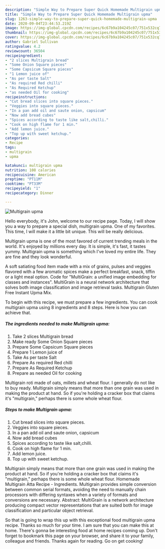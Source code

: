 ```yaml
---
description: "Simple Way to Prepare Super Quick Homemade Multigrain upma"
title: "Simple Way to Prepare Super Quick Homemade Multigrain upma"
slug: 1263-simple-way-to-prepare-super-quick-homemade-multigrain-upma
date: 2020-09-04T23:44:53.219Z
image: https://img-global.cpcdn.com/recipes/6c67b9a104245c07/751x532cq70/multigrain-upma-recipe-main-photo.jpg
thumbnail: https://img-global.cpcdn.com/recipes/6c67b9a104245c07/751x532cq70/multigrain-upma-recipe-main-photo.jpg
cover: https://img-global.cpcdn.com/recipes/6c67b9a104245c07/751x532cq70/multigrain-upma-recipe-main-photo.jpg
author: Gabriel Sullivan
ratingvalue: 4.2
reviewcount: 36504
recipeingredient:
- "2 slices Multigrain bread"
- "Some Onion Square pieces"
- "Some Capsicum Square pieces"
- "1 Lemon juice of"
- "As per taste Salt"
- "As required Red chilli"
- "As Required Ketchup"
- "as needed Oil for cooking"
recipeinstructions:
- "Cut bread slices into square pieces."
- "Veggies into square pieces."
- "In a pan add oil and saute onion, capsicum"
- "Now add bread cubes"
- "Spices according to taste like salt,chilli."
- "Cook on high flame for 1 min."
- "Add lemon juice."
- "Top up with sweet ketchup."
categories:
- Recipe
tags:
- multigrain
- upma

katakunci: multigrain upma 
nutrition: 108 calories
recipecuisine: American
preptime: "PT11M"
cooktime: "PT33M"
recipeyield: "1"
recipecategory: Dinner

---
```



![Multigrain upma](https://img-global.cpcdn.com/recipes/6c67b9a104245c07/751x532cq70/multigrain-upma-recipe-main-photo.jpg)

Hello everybody, it's John, welcome to our recipe page. Today, I will show you a way to prepare a special dish, multigrain upma. One of my favorites. This time, I will make it a little bit unique. This will be really delicious.

Multigrain upma is one of the most favored of current trending meals in the world. It's enjoyed by millions every day. It is simple, it's fast, it tastes yummy. Multigrain upma is something which I've loved my entire life. They are fine and they look wonderful.

A soft satiating food item made with a mix of grains, pulses and veggies flavored with a few aromatic spices make a perfect breakfast, snack, tiffin or a light meal option. Code for &#34;MultiGrain: a unified image embedding for classes and instances&#34;. MultiGrain is a neural network architecture that solves both image classification and image retrieval tasks. Multigrain Gluten Free Instant Upma Mix.


To begin with this recipe, we must prepare a few ingredients. You can cook multigrain upma using 8 ingredients and 8 steps. Here is how you can achieve that.

<!--inarticleads1-->

##### The ingredients needed to make Multigrain upma:

1. Take 2 slices Multigrain bread
1. Make ready Some Onion Square pieces
1. Prepare Some Capsicum Square pieces
1. Prepare 1 Lemon juice of
1. Take As per taste Salt
1. Prepare As required Red chilli
1. Prepare As Required Ketchup
1. Prepare as needed Oil for cooking


Multigrain roti made of oats, millets and wheat flour. I generally do not like to buy ready. Multigrain simply means that more than one grain was used in making the product at hand. So if you&#39;re holding a cracker box that claims it&#39;s &#34;multigrain,&#34; perhaps there is some whole wheat flour. 

<!--inarticleads2-->

##### Steps to make Multigrain upma:

1. Cut bread slices into square pieces.
1. Veggies into square pieces.
1. In a pan add oil and saute onion, capsicum
1. Now add bread cubes
1. Spices according to taste like salt,chilli.
1. Cook on high flame for 1 min.
1. Add lemon juice.
1. Top up with sweet ketchup.


Multigrain simply means that more than one grain was used in making the product at hand. So if you&#39;re holding a cracker box that claims it&#39;s &#34;multigrain,&#34; perhaps there is some whole wheat flour. Homemade Multigrain Atta Recipe - Ingredients. Multigrain provides simple conversion between common serial formats, avoiding the need to manually chain processors with differing syntaxes when a variety of formats and conversions are necessary. Abstract: MultiGrain is a network architecture producing compact vector representations that are suited both for image classification and particular object retrieval. 

So that is going to wrap this up with this exceptional food multigrain upma recipe. Thanks so much for your time. I am sure that you can make this at home. There's gonna be interesting food at home recipes coming up. Don't forget to bookmark this page on your browser, and share it to your family, colleague and friends. Thanks again for reading. Go on get cooking!

